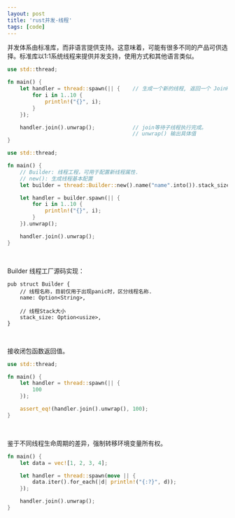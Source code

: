 ```yaml
---
layout: post
title: 'rust并发-线程'
tags: [code]
---
```


并发体系由标准库，而非语言提供支持。这意味着，可能有很多不同的产品可供选择。标准库以1:1系统线程来提供并发支持，使用方式和其他语言类似。

```rust
use std::thread;

fn main() {
    let handler = thread::spawn(|| {    // 生成一个新的线程, 返回一个 JoinHandle
        for i in 1..10 {
            println!("{}", i);
        }
    });

    handler.join().unwrap();            // join等待子线程执行完成。
                                        // unwrap() 输出具体值
}
```

```rust
use std::thread;

fn main() {
    // Builder: 线程工程，可用于配置新线程属性.
    // new(): 生成线程基本配置
    let builder = thread::Builder::new().name("name".into()).stack_size(20 * 1024);

    let handler = builder.spawn(|| {
        for i in 1..10 {
            println!("{}", i);
        }
    }).unwrap();

    handler.join().unwrap();
}
```

&nbsp;

Builder 线程工厂源码实现：
```
pub struct Builder {
    // 线程名称，目前仅用于出现panic时，区分线程名称.
    name: Option<String>,

    // 线程Stack大小 
    stack_size: Option<usize>,
}
```

&nbsp;

接收闭包函数返回值。

```rust
use std::thread;

fn main() {
    let handler = thread::spawn(|| {
        100
    });

    assert_eq!(handler.join().unwrap(), 100);
}
```

&nbsp;

鉴于不同线程生命周期的差异，强制转移环境变量所有权。

```rust
fn main() {
    let data = vec![1, 2, 3, 4];

    let handler = thread::spawn(move || {
        data.iter().for_each(|d| println!("{:?}", d));
    });

    handler.join().unwrap();
}
```
